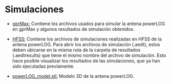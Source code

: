# Simulaciones

* [gprMax:](https://github.com/gdh-uniandes/GPR-Uniandes/blob/main/Simulaciones/gprMax/) Contiene los archivos usados para simular la antena powerLOG en gprMax y algunos resultados de simulación obtenidos.

* [HFSS:](https://github.com/gdh-uniandes/GPR-Uniandes/blob/main/Simulaciones/HFSS/) Contiene los archivos de simulaciones realizadas en HFSS de la antena powerLOG. Para abrir los archivos de simulación (.aedt), estos deben ubicarse en la misma ruta de la carpeta de resultados (.aedtresults) que tiene el mismo nombre del archivo de simulación. Esto hace posible visualizar los resultados de las simulaciones, que ya han sido ejecutadas previamente.

* [powerLOG_model.stl:](https://github.com/gdh-uniandes/GPR-Uniandes/blob/main/Simulaciones/powerLOG_model.stl) Modelo 3D de la antena powerLOG.
